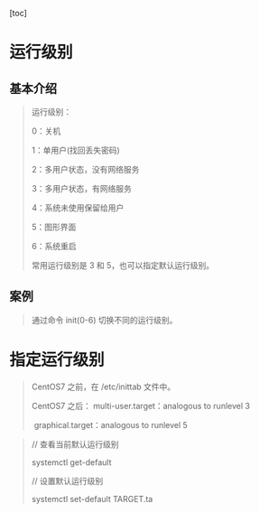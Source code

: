 [toc]

# 运行级别

## 基本介绍

> 运行级别：
>
> 0：关机
>
> 1：单用户(找回丢失密码)
>
> 2：多用户状态，没有网络服务
>
> 3：多用户状态，有网络服务
>
> 4：系统未使用保留给用户
>
> 5：图形界面
>
> 6：系统重启
>
> 常用运行级别是 3 和 5，也可以指定默认运行级别。

## 案例

> 通过命令 init(0-6) 切换不同的运行级别。

# 指定运行级别

> CentOS7 之前，在 /etc/inittab 文件中。
>
> CentOS7 之后：
> 	multi-user.target：analogous to runlevel 3
>
> ​	graphical.target：analogous to runlevel 5

> // 查看当前默认运行级别
>
> systemctl get-default
>
> // 设置默认运行级别
>
> systemctl set-default TARGET.ta